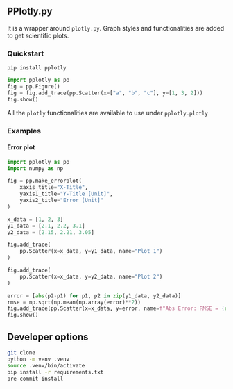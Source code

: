 ## PPlotly.py

It is a wrapper around `plotly.py`. Graph styles and functionalities are added to get scientific plots. 

### Quickstart

`pip install pplotly`

```python
import pplotly as pp
fig = pp.Figure()
fig = fig.add_trace(pp.Scatter(x=["a", "b", "c"], y=[1, 3, 2]))
fig.show()
```
All the `plotly` functionalities are available to use under `pplotly.plotly`

### Examples

#### Error plot
```python
import pplotly as pp
import numpy as np

fig = pp.make_errorplot(
    xaxis_title="X-Title",
    yaxis1_title="Y-Title [Unit]",
    yaxis2_title="Error [Unit]"
)

x_data = [1, 2, 3]
y1_data = [2.1, 2.2, 3.1]
y2_data = [2.15, 2.21, 3.05]

fig.add_trace(
    pp.Scatter(x=x_data, y=y1_data, name="Plot 1")
)

fig.add_trace(
    pp.Scatter(x=x_data, y=y2_data, name="Plot 2")
)

error = [abs(p2-p1) for p1, p2 in zip(y1_data, y2_data)]
rmse = np.sqrt(np.mean(np.array(error)**2))
fig.add_trace(pp.Scatter(x=x_data, y=error, name=f"Abs Error: RMSE = {round(rmse, 3)}"), row=2, col=1)
fig.show()
```

## Developer options

```bash
git clone 
python -m venv .venv
source .venv/bin/activate
pip install -r requirements.txt
pre-commit install
```
